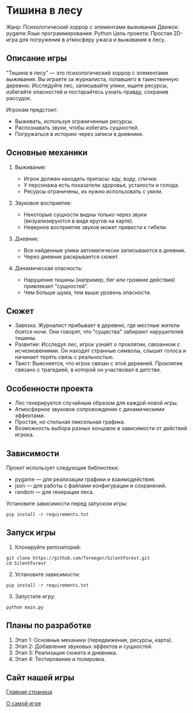 
Тишина в лесу
=============

Жанр: Психологический хоррор с элементами выживания
Движок: pygame
Язык программирования: Python
Цель проекта: Простая 2D-игра для погружения в атмосферу ужаса и выживания в лесу.

Описание игры
-------------

"Тишина в лесу" — это психологический хоррор с элементами выживания. Вы играете за журналиста, попавшего в таинственную деревню. Исследуйте лес, записывайте улики, ищите ресурсы, избегайте опасностей и постарайтесь узнать правду, сохранив рассудок.

Игрокам предстоит:
- Выживать, используя ограниченные ресурсы.
- Распознавать звуки, чтобы избегать сущностей.
- Погружаться в историю через записи в дневнике.

Основные механики
-----------------

1. Выживание:
   - Игрок должен находить припасы: еду, воду, спички.
   - У персонажа есть показатели здоровья, усталости и голода.
   - Ресурсы ограничены, их нужно использовать с умом.

2. Звуковое восприятие:
   - Некоторые сущности видны только через звуки (визуализируются в виде кругов на карте).
   - Неверное восприятие звуков может привести к гибели.

3. Дневник:
   - Все найденные улики автоматически записываются в дневник.
   - Через дневник раскрывается сюжет.

4. Динамическая опасность:
   - Нарушение тишины (например, бег или громкие действия) привлекает "сущностей".
   - Чем больше шума, тем выше уровень опасности.

Сюжет
-----

- Завязка: Журналист прибывает в деревню, где местные жители боятся ночи. Они говорят, что "существа" забирают нарушителей тишины.
- Развитие: Исследуя лес, игрок узнаёт о проклятии, связанном с исчезновениями. Он находит странные символы, слышит голоса и начинает терять связь с реальностью.
- Твист: Выясняется, что игрок связан с этой деревней. Проклятие связано с трагедией, в которой он участвовал в детстве.

Особенности проекта
-------------------

- Лес генерируется случайным образом для каждой новой игры.
- Атмосферное звуковое сопровождение с динамическими эффектами.
- Простая, но стильная пиксельная графика.
- Возможность выбора разных концовок в зависимости от действий игрока.

Зависимости
-----------

Проект использует следующие библиотеки:
- pygame — для реализации графики и взаимодействия.
- json — для работы с файлами конфигурации и сохранений.
- random — для генерации леса.

Установите зависимости перед запуском игры:
```
pip install -r requirements.txt
```

Запуск игры
-----------

1. Клонируйте репозиторий:
```
git clone https://github.com/Tereegor/SilentForest.git
cd SilentForest
```

2. Установите зависимости:
```
pip install -r requirements.txt
```

3. Запустите игру:
```
python main.py
```

Планы по разработке
-------------------

1. Этап 1: Основные механики (передвижение, ресурсы, карта).
2. Этап 2: Добавление звуковых эффектов и сущностей.
3. Этап 3: Реализация сюжета и дневника.
4. Этап 4: Тестирование и полировка.


Сайт нашей игры
---------------
[Главная страница](https://goo.su/1xGnM)

[О самой игре](https://goo.su/t6zj)
